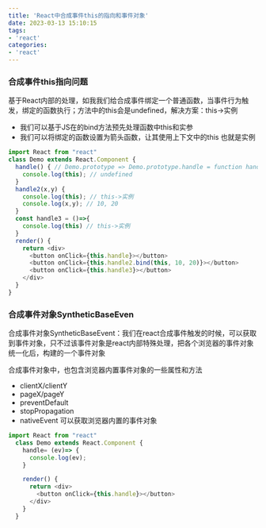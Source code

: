 ```yaml
---
title: 'React中合成事件this的指向和事件对象'
date: 2023-03-13 15:10:15
tags:
- 'react'
categories:
- 'react'
---
```

### 合成事件this指向问题
基于React内部的处理，如我我们给合成事件绑定一个普通函数，当事件行为触发，绑定的函数执行；方法中的this会是undefined，解决方案：this->实例
  + 我们可以基于JS在的bind方法预先处理函数中this和实参
  + 我们可以将绑定的函数设置为箭头函数，让其使用上下文中的this 也就是实例

  ```js
  import React from "react"
  class Demo extends React.Component {
    handle() { // Demo.prototype => Demo.prototype.handle = function handle() {}
      console.log(this); // undefined
    }
    handle2(x,y) {
      console.log(this); // this->实例
      console.log(x,y); // 10, 20
    }
    const handle3 = ()=>{
      console.log(this) // this->实例
    }
    render() {
      return <div>
        <button onClick={this.handle}></button>
        <button onClick={this.handle2.bind(this, 10, 20)}></button>
        <button onClick={this.handle3}></button>
      </div>
    }
  }
  ```
### 合成事件对象SyntheticBaseEven
  合成事件对象SyntheticBaseEvent：我们在react合成事件触发的时候，可以获取到事件对象，只不过该事件对象是react内部特殊处理，把各个浏览器的事件对象统一化后，构建的一个事件对象
  
  合成事件对象中，也包含浏览器内置事件对象的一些属性和方法
  + clientX/clientY
  + pageX/pageY
  + preventDefault
  + stopPropagation
  + nativeEvent 可以获取浏览器内置的事件对象

```js
import React from "react"
  class Demo extends React.Component {
    handle= (ev)=> { 
      console.log(ev); 
    }

    render() {
      return <div>
        <button onClick={this.handle}></button>
      </div>
    }
  }
```